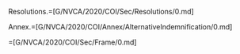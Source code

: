 
Resolutions.=[G/NVCA/2020/COI/Sec/Resolutions/0.md]

Annex.=[G/NVCA/2020/COI/Annex/AlternativeIndemnification/0.md]

=[G/NVCA/2020/COI/Sec/Frame/0.md]
